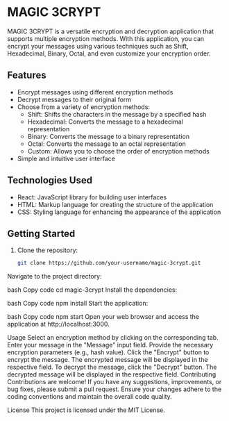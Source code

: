 # MAGIC 3CRYPT

MAGIC 3CRYPT is a versatile encryption and decryption application that supports multiple encryption methods. With this application, you can encrypt your messages using various techniques such as Shift, Hexadecimal, Binary, Octal, and even customize your encryption order.

## Features

- Encrypt messages using different encryption methods
- Decrypt messages to their original form
- Choose from a variety of encryption methods:
  - Shift: Shifts the characters in the message by a specified hash
  - Hexadecimal: Converts the message to a hexadecimal representation
  - Binary: Converts the message to a binary representation
  - Octal: Converts the message to an octal representation
  - Custom: Allows you to choose the order of encryption methods
- Simple and intuitive user interface

## Technologies Used

- React: JavaScript library for building user interfaces
- HTML: Markup language for creating the structure of the application
- CSS: Styling language for enhancing the appearance of the application

## Getting Started

1. Clone the repository:

   ```bash
   git clone https://github.com/your-username/magic-3crypt.git
Navigate to the project directory:

bash
Copy code
cd magic-3crypt
Install the dependencies:

bash
Copy code
npm install
Start the application:

bash
Copy code
npm start
Open your web browser and access the application at http://localhost:3000.

Usage
Select an encryption method by clicking on the corresponding tab.
Enter your message in the "Message" input field.
Provide the necessary encryption parameters (e.g., hash value).
Click the "Encrypt" button to encrypt the message.
The encrypted message will be displayed in the respective field.
To decrypt the message, click the "Decrypt" button.
The decrypted message will be displayed in the respective field.
Contributing
Contributions are welcome! If you have any suggestions, improvements, or bug fixes, please submit a pull request. Ensure your changes adhere to the coding conventions and maintain the overall code quality.

License
This project is licensed under the MIT License.